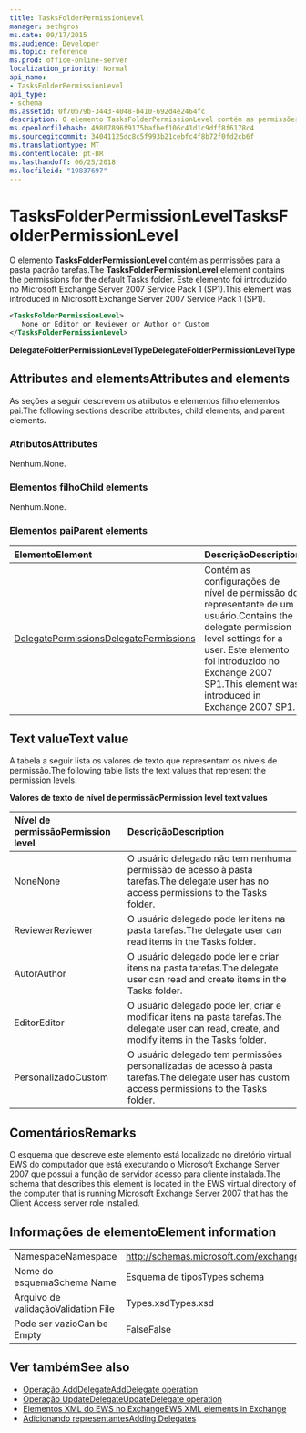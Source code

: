 ```yaml
---
title: TasksFolderPermissionLevel
manager: sethgros
ms.date: 09/17/2015
ms.audience: Developer
ms.topic: reference
ms.prod: office-online-server
localization_priority: Normal
api_name:
- TasksFolderPermissionLevel
api_type:
- schema
ms.assetid: 0f70b79b-3443-4048-b410-692d4e2464fc
description: O elemento TasksFolderPermissionLevel contém as permissões para a pasta padrão tarefas. Este elemento foi introduzido no Microsoft Exchange Server 2007 Service Pack 1 (SP1).
ms.openlocfilehash: 49807896f9175bafbef106c41d1c9dff8f6178c4
ms.sourcegitcommit: 34041125dc8c5f993b21cebfc4f8b72f0fd2cb6f
ms.translationtype: MT
ms.contentlocale: pt-BR
ms.lasthandoff: 06/25/2018
ms.locfileid: "19837697"
---
```

# <a name="tasksfolderpermissionlevel"></a><span data-ttu-id="6af1c-104">TasksFolderPermissionLevel</span><span class="sxs-lookup"><span data-stu-id="6af1c-104">TasksFolderPermissionLevel</span></span>

<span data-ttu-id="6af1c-105">O elemento **TasksFolderPermissionLevel** contém as permissões para a pasta padrão tarefas.</span><span class="sxs-lookup"><span data-stu-id="6af1c-105">The **TasksFolderPermissionLevel** element contains the permissions for the default Tasks folder.</span></span> <span data-ttu-id="6af1c-106">Este elemento foi introduzido no Microsoft Exchange Server 2007 Service Pack 1 (SP1).</span><span class="sxs-lookup"><span data-stu-id="6af1c-106">This element was introduced in Microsoft Exchange Server 2007 Service Pack 1 (SP1).</span></span> 
  
```xml
<TasksFolderPermissionLevel>
   None or Editor or Reviewer or Author or Custom
</TasksFolderPermissionLevel>
```

<span data-ttu-id="6af1c-107">**DelegateFolderPermissionLevelType**</span><span class="sxs-lookup"><span data-stu-id="6af1c-107">**DelegateFolderPermissionLevelType**</span></span>

## <a name="attributes-and-elements"></a><span data-ttu-id="6af1c-108">Attributes and elements</span><span class="sxs-lookup"><span data-stu-id="6af1c-108">Attributes and elements</span></span>

<span data-ttu-id="6af1c-109">As seções a seguir descrevem os atributos e elementos filho elementos pai.</span><span class="sxs-lookup"><span data-stu-id="6af1c-109">The following sections describe attributes, child elements, and parent elements.</span></span>
  
### <a name="attributes"></a><span data-ttu-id="6af1c-110">Atributos</span><span class="sxs-lookup"><span data-stu-id="6af1c-110">Attributes</span></span>

<span data-ttu-id="6af1c-111">Nenhum.</span><span class="sxs-lookup"><span data-stu-id="6af1c-111">None.</span></span>
  
### <a name="child-elements"></a><span data-ttu-id="6af1c-112">Elementos filho</span><span class="sxs-lookup"><span data-stu-id="6af1c-112">Child elements</span></span>

<span data-ttu-id="6af1c-113">Nenhum.</span><span class="sxs-lookup"><span data-stu-id="6af1c-113">None.</span></span>
  
### <a name="parent-elements"></a><span data-ttu-id="6af1c-114">Elementos pai</span><span class="sxs-lookup"><span data-stu-id="6af1c-114">Parent elements</span></span>

|<span data-ttu-id="6af1c-115">**Elemento**</span><span class="sxs-lookup"><span data-stu-id="6af1c-115">**Element**</span></span>|<span data-ttu-id="6af1c-116">**Descrição**</span><span class="sxs-lookup"><span data-stu-id="6af1c-116">**Description**</span></span>|
|:-----|:-----|
|[<span data-ttu-id="6af1c-117">DelegatePermissions</span><span class="sxs-lookup"><span data-stu-id="6af1c-117">DelegatePermissions</span></span>](delegatepermissions.md) <br/> |<span data-ttu-id="6af1c-118">Contém as configurações de nível de permissão do representante de um usuário.</span><span class="sxs-lookup"><span data-stu-id="6af1c-118">Contains the delegate permission level settings for a user.</span></span> <span data-ttu-id="6af1c-119">Este elemento foi introduzido no Exchange 2007 SP1.</span><span class="sxs-lookup"><span data-stu-id="6af1c-119">This element was introduced in Exchange 2007 SP1.</span></span>  <br/> |
   
## <a name="text-value"></a><span data-ttu-id="6af1c-120">Text value</span><span class="sxs-lookup"><span data-stu-id="6af1c-120">Text value</span></span>

<span data-ttu-id="6af1c-121">A tabela a seguir lista os valores de texto que representam os níveis de permissão.</span><span class="sxs-lookup"><span data-stu-id="6af1c-121">The following table lists the text values that represent the permission levels.</span></span>
  
<span data-ttu-id="6af1c-122">**Valores de texto de nível de permissão**</span><span class="sxs-lookup"><span data-stu-id="6af1c-122">**Permission level text values**</span></span>

|<span data-ttu-id="6af1c-123">**Nível de permissão**</span><span class="sxs-lookup"><span data-stu-id="6af1c-123">**Permission level**</span></span>|<span data-ttu-id="6af1c-124">**Descrição**</span><span class="sxs-lookup"><span data-stu-id="6af1c-124">**Description**</span></span>|
|:-----|:-----|
|<span data-ttu-id="6af1c-125">None</span><span class="sxs-lookup"><span data-stu-id="6af1c-125">None</span></span>  <br/> |<span data-ttu-id="6af1c-126">O usuário delegado não tem nenhuma permissão de acesso à pasta tarefas.</span><span class="sxs-lookup"><span data-stu-id="6af1c-126">The delegate user has no access permissions to the Tasks folder.</span></span>  <br/> |
|<span data-ttu-id="6af1c-127">Reviewer</span><span class="sxs-lookup"><span data-stu-id="6af1c-127">Reviewer</span></span>  <br/> |<span data-ttu-id="6af1c-128">O usuário delegado pode ler itens na pasta tarefas.</span><span class="sxs-lookup"><span data-stu-id="6af1c-128">The delegate user can read items in the Tasks folder.</span></span>  <br/> |
|<span data-ttu-id="6af1c-129">Autor</span><span class="sxs-lookup"><span data-stu-id="6af1c-129">Author</span></span>  <br/> |<span data-ttu-id="6af1c-130">O usuário delegado pode ler e criar itens na pasta tarefas.</span><span class="sxs-lookup"><span data-stu-id="6af1c-130">The delegate user can read and create items in the Tasks folder.</span></span>  <br/> |
|<span data-ttu-id="6af1c-131">Editor</span><span class="sxs-lookup"><span data-stu-id="6af1c-131">Editor</span></span>  <br/> |<span data-ttu-id="6af1c-132">O usuário delegado pode ler, criar e modificar itens na pasta tarefas.</span><span class="sxs-lookup"><span data-stu-id="6af1c-132">The delegate user can read, create, and modify items in the Tasks folder.</span></span>  <br/> |
|<span data-ttu-id="6af1c-133">Personalizado</span><span class="sxs-lookup"><span data-stu-id="6af1c-133">Custom</span></span>  <br/> |<span data-ttu-id="6af1c-134">O usuário delegado tem permissões personalizadas de acesso à pasta tarefas.</span><span class="sxs-lookup"><span data-stu-id="6af1c-134">The delegate user has custom access permissions to the Tasks folder.</span></span>  <br/> |
   
## <a name="remarks"></a><span data-ttu-id="6af1c-135">Comentários</span><span class="sxs-lookup"><span data-stu-id="6af1c-135">Remarks</span></span>

<span data-ttu-id="6af1c-136">O esquema que descreve este elemento está localizado no diretório virtual EWS do computador que está executando o Microsoft Exchange Server 2007 que possui a função de servidor acesso para cliente instalada.</span><span class="sxs-lookup"><span data-stu-id="6af1c-136">The schema that describes this element is located in the EWS virtual directory of the computer that is running Microsoft Exchange Server 2007 that has the Client Access server role installed.</span></span>
  
## <a name="element-information"></a><span data-ttu-id="6af1c-137">Informações de elemento</span><span class="sxs-lookup"><span data-stu-id="6af1c-137">Element information</span></span>

|||
|:-----|:-----|
|<span data-ttu-id="6af1c-138">Namespace</span><span class="sxs-lookup"><span data-stu-id="6af1c-138">Namespace</span></span>  <br/> |http://schemas.microsoft.com/exchange/services/2006/types  <br/> |
|<span data-ttu-id="6af1c-139">Nome do esquema</span><span class="sxs-lookup"><span data-stu-id="6af1c-139">Schema Name</span></span>  <br/> |<span data-ttu-id="6af1c-140">Esquema de tipos</span><span class="sxs-lookup"><span data-stu-id="6af1c-140">Types schema</span></span>  <br/> |
|<span data-ttu-id="6af1c-141">Arquivo de validação</span><span class="sxs-lookup"><span data-stu-id="6af1c-141">Validation File</span></span>  <br/> |<span data-ttu-id="6af1c-142">Types.xsd</span><span class="sxs-lookup"><span data-stu-id="6af1c-142">Types.xsd</span></span>  <br/> |
|<span data-ttu-id="6af1c-143">Pode ser vazio</span><span class="sxs-lookup"><span data-stu-id="6af1c-143">Can be Empty</span></span>  <br/> |<span data-ttu-id="6af1c-144">False</span><span class="sxs-lookup"><span data-stu-id="6af1c-144">False</span></span>  <br/> |
   
## <a name="see-also"></a><span data-ttu-id="6af1c-145">Ver também</span><span class="sxs-lookup"><span data-stu-id="6af1c-145">See also</span></span>

- [<span data-ttu-id="6af1c-146">Operação AddDelegate</span><span class="sxs-lookup"><span data-stu-id="6af1c-146">AddDelegate operation</span></span>](adddelegate-operation.md)
- [<span data-ttu-id="6af1c-147">Operação UpdateDelegate</span><span class="sxs-lookup"><span data-stu-id="6af1c-147">UpdateDelegate operation</span></span>](updatedelegate-operation.md)
- [<span data-ttu-id="6af1c-148">Elementos XML do EWS no Exchange</span><span class="sxs-lookup"><span data-stu-id="6af1c-148">EWS XML elements in Exchange</span></span>](ews-xml-elements-in-exchange.md)
- [<span data-ttu-id="6af1c-149">Adicionando representantes</span><span class="sxs-lookup"><span data-stu-id="6af1c-149">Adding Delegates</span></span>](http://msdn.microsoft.com/library/3a744150-66a3-4a13-9433-793603ba5038%28Office.15%29.aspx)

